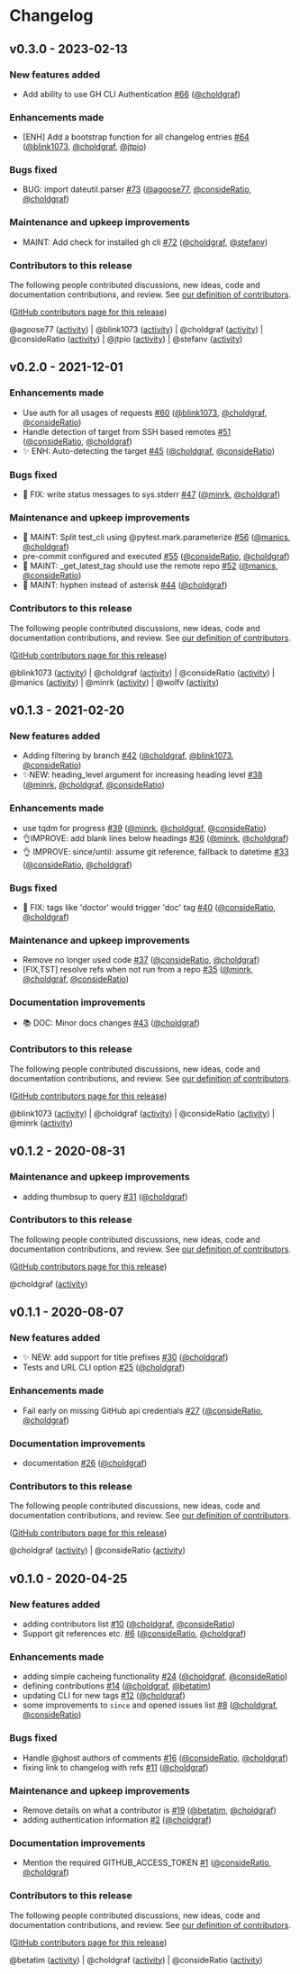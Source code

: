 # Changelog

## v0.3.0 - 2023-02-13

### New features added

- Add ability to use GH CLI Authentication [#66](https://github.com/executablebooks/github-activity/pull/66) ([@choldgraf](https://github.com/choldgraf))

### Enhancements made

- [ENH] Add a bootstrap function for all changelog entries [#64](https://github.com/executablebooks/github-activity/pull/64) ([@blink1073](https://github.com/blink1073), [@choldgraf](https://github.com/choldgraf), [@jtpio](https://github.com/jtpio))

### Bugs fixed

- BUG: import dateutil.parser [#73](https://github.com/executablebooks/github-activity/pull/73) ([@agoose77](https://github.com/agoose77), [@consideRatio](https://github.com/consideRatio), [@choldgraf](https://github.com/choldgraf))

### Maintenance and upkeep improvements

- MAINT: Add check for installed gh cli [#72](https://github.com/executablebooks/github-activity/pull/72) ([@choldgraf](https://github.com/choldgraf), [@stefanv](https://github.com/stefanv))

### Contributors to this release

The following people contributed discussions, new ideas, code and documentation contributions, and review.
See [our definition of contributors](https://github-activity.readthedocs.io/en/latest/#how-does-this-tool-define-contributions-in-the-reports).

([GitHub contributors page for this release](https://github.com/executablebooks/github-activity/graphs/contributors?from=2021-12-01&to=2023-02-13&type=c))

@agoose77 ([activity](https://github.com/search?q=repo%3Aexecutablebooks%2Fgithub-activity+involves%3Aagoose77+updated%3A2021-12-01..2023-02-13&type=Issues)) | @blink1073 ([activity](https://github.com/search?q=repo%3Aexecutablebooks%2Fgithub-activity+involves%3Ablink1073+updated%3A2021-12-01..2023-02-13&type=Issues)) | @choldgraf ([activity](https://github.com/search?q=repo%3Aexecutablebooks%2Fgithub-activity+involves%3Acholdgraf+updated%3A2021-12-01..2023-02-13&type=Issues)) | @consideRatio ([activity](https://github.com/search?q=repo%3Aexecutablebooks%2Fgithub-activity+involves%3AconsideRatio+updated%3A2021-12-01..2023-02-13&type=Issues)) | @jtpio ([activity](https://github.com/search?q=repo%3Aexecutablebooks%2Fgithub-activity+involves%3Ajtpio+updated%3A2021-12-01..2023-02-13&type=Issues)) | @stefanv ([activity](https://github.com/search?q=repo%3Aexecutablebooks%2Fgithub-activity+involves%3Astefanv+updated%3A2021-12-01..2023-02-13&type=Issues))

## v0.2.0 - 2021-12-01

### Enhancements made

- Use auth for all usages of requests [#60](https://github.com/executablebooks/github-activity/pull/60) ([@blink1073](https://github.com/blink1073), [@choldgraf](https://github.com/choldgraf), [@consideRatio](https://github.com/consideRatio))
- Handle detection of target from SSH based remotes [#51](https://github.com/executablebooks/github-activity/pull/51) ([@consideRatio](https://github.com/consideRatio), [@choldgraf](https://github.com/choldgraf))
- ✨ ENH: Auto-detecting the target [#45](https://github.com/executablebooks/github-activity/pull/45) ([@choldgraf](https://github.com/choldgraf), [@consideRatio](https://github.com/consideRatio))

### Bugs fixed

- 🐛 FIX: write status messages to sys.stderr [#47](https://github.com/executablebooks/github-activity/pull/47) ([@minrk](https://github.com/minrk), [@choldgraf](https://github.com/choldgraf))

### Maintenance and upkeep improvements

- 🔧 MAINT: Split test_cli using @pytest.mark.parameterize [#56](https://github.com/executablebooks/github-activity/pull/56) ([@manics](https://github.com/manics), [@choldgraf](https://github.com/choldgraf))
- pre-commit configured and executed [#55](https://github.com/executablebooks/github-activity/pull/55) ([@consideRatio](https://github.com/consideRatio), [@choldgraf](https://github.com/choldgraf))
- 🔧 MAINT: \_get_latest_tag should use the remote repo [#52](https://github.com/executablebooks/github-activity/pull/52) ([@manics](https://github.com/manics), [@consideRatio](https://github.com/consideRatio))
- 🔧 MAINT: hyphen instead of asterisk [#44](https://github.com/executablebooks/github-activity/pull/44) ([@choldgraf](https://github.com/choldgraf))

### Contributors to this release

The following people contributed discussions, new ideas, code and documentation contributions, and review.
See [our definition of contributors](https://github-activity.readthedocs.io/en/latest/#how-does-this-tool-define-contributions-in-the-reports).

([GitHub contributors page for this release](https://github.com/executablebooks/github-activity/graphs/contributors?from=2021-02-20&to=2021-12-01&type=c))

@blink1073 ([activity](https://github.com/search?q=repo%3Aexecutablebooks%2Fgithub-activity+involves%3Ablink1073+updated%3A2021-02-20..2021-12-01&type=Issues)) | @choldgraf ([activity](https://github.com/search?q=repo%3Aexecutablebooks%2Fgithub-activity+involves%3Acholdgraf+updated%3A2021-02-20..2021-12-01&type=Issues)) | @consideRatio ([activity](https://github.com/search?q=repo%3Aexecutablebooks%2Fgithub-activity+involves%3AconsideRatio+updated%3A2021-02-20..2021-12-01&type=Issues)) | @manics ([activity](https://github.com/search?q=repo%3Aexecutablebooks%2Fgithub-activity+involves%3Amanics+updated%3A2021-02-20..2021-12-01&type=Issues)) | @minrk ([activity](https://github.com/search?q=repo%3Aexecutablebooks%2Fgithub-activity+involves%3Aminrk+updated%3A2021-02-20..2021-12-01&type=Issues)) | @wolfv ([activity](https://github.com/search?q=repo%3Aexecutablebooks%2Fgithub-activity+involves%3Awolfv+updated%3A2021-02-20..2021-12-01&type=Issues))

## v0.1.3 - 2021-02-20

### New features added

- Adding filtering by branch [#42](https://github.com/executablebooks/github-activity/pull/42) ([@choldgraf](https://github.com/choldgraf), [@blink1073](https://github.com/blink1073), [@consideRatio](https://github.com/consideRatio))
- ✨NEW: heading_level argument for increasing heading level [#38](https://github.com/executablebooks/github-activity/pull/38) ([@minrk](https://github.com/minrk), [@choldgraf](https://github.com/choldgraf), [@consideRatio](https://github.com/consideRatio))

### Enhancements made

- use tqdm for progress [#39](https://github.com/executablebooks/github-activity/pull/39) ([@minrk](https://github.com/minrk), [@choldgraf](https://github.com/choldgraf), [@consideRatio](https://github.com/consideRatio))
- 👌IMPROVE: add blank lines below headings [#36](https://github.com/executablebooks/github-activity/pull/36) ([@minrk](https://github.com/minrk), [@choldgraf](https://github.com/choldgraf))
- 👌 IMPROVE: since/until: assume git reference, fallback to datetime [#33](https://github.com/executablebooks/github-activity/pull/33) ([@consideRatio](https://github.com/consideRatio), [@choldgraf](https://github.com/choldgraf))

### Bugs fixed

- 🐛 FIX: tags like 'doctor' would trigger 'doc' tag [#40](https://github.com/executablebooks/github-activity/pull/40) ([@consideRatio](https://github.com/consideRatio), [@choldgraf](https://github.com/choldgraf))

### Maintenance and upkeep improvements

- Remove no longer used code [#37](https://github.com/executablebooks/github-activity/pull/37) ([@consideRatio](https://github.com/consideRatio), [@choldgraf](https://github.com/choldgraf))
- [FIX,TST] resolve refs when not run from a repo [#35](https://github.com/executablebooks/github-activity/pull/35) ([@minrk](https://github.com/minrk), [@choldgraf](https://github.com/choldgraf), [@consideRatio](https://github.com/consideRatio))

### Documentation improvements

- 📚 DOC: Minor docs changes [#43](https://github.com/executablebooks/github-activity/pull/43) ([@choldgraf](https://github.com/choldgraf))

### Contributors to this release

The following people contributed discussions, new ideas, code and documentation contributions, and review.
See [our definition of contributors](https://github-activity.readthedocs.io/en/latest/#how-does-this-tool-define-contributions-in-the-reports).

([GitHub contributors page for this release](https://github.com/executablebooks/github-activity/graphs/contributors?from=2020-08-31&to=2021-02-20&type=c))

@blink1073 ([activity](https://github.com/search?q=repo%3Aexecutablebooks%2Fgithub-activity+involves%3Ablink1073+updated%3A2020-08-31..2021-02-20&type=Issues)) | @choldgraf ([activity](https://github.com/search?q=repo%3Aexecutablebooks%2Fgithub-activity+involves%3Acholdgraf+updated%3A2020-08-31..2021-02-20&type=Issues)) | @consideRatio ([activity](https://github.com/search?q=repo%3Aexecutablebooks%2Fgithub-activity+involves%3AconsideRatio+updated%3A2020-08-31..2021-02-20&type=Issues)) | @minrk ([activity](https://github.com/search?q=repo%3Aexecutablebooks%2Fgithub-activity+involves%3Aminrk+updated%3A2020-08-31..2021-02-20&type=Issues))

## v0.1.2 - 2020-08-31

### Maintenance and upkeep improvements

- adding thumbsup to query [#31](https://github.com/executablebooks/github-activity/pull/31) ([@choldgraf](https://github.com/choldgraf))

### Contributors to this release

The following people contributed discussions, new ideas, code and documentation contributions, and review.
See [our definition of contributors](https://github-activity.readthedocs.io/en/latest/#how-does-this-tool-define-contributions-in-the-reports).

([GitHub contributors page for this release](https://github.com/executablebooks/github-activity/graphs/contributors?from=2020-08-07&to=2020-08-31&type=c))

@choldgraf ([activity](https://github.com/search?q=repo%3Aexecutablebooks%2Fgithub-activity+involves%3Acholdgraf+updated%3A2020-08-07..2020-08-31&type=Issues))

## v0.1.1 - 2020-08-07

### New features added

- ✨ NEW: add support for title prefixes [#30](https://github.com/executablebooks/github-activity/pull/30) ([@choldgraf](https://github.com/choldgraf))
- Tests and URL CLI option [#25](https://github.com/executablebooks/github-activity/pull/25) ([@choldgraf](https://github.com/choldgraf))

### Enhancements made

- Fail early on missing GitHub api credentials [#27](https://github.com/executablebooks/github-activity/pull/27) ([@consideRatio](https://github.com/consideRatio), [@choldgraf](https://github.com/choldgraf))

### Documentation improvements

- documentation [#26](https://github.com/executablebooks/github-activity/pull/26) ([@choldgraf](https://github.com/choldgraf))

### Contributors to this release

The following people contributed discussions, new ideas, code and documentation contributions, and review.
See [our definition of contributors](https://github-activity.readthedocs.io/en/latest/#how-does-this-tool-define-contributions-in-the-reports).

([GitHub contributors page for this release](https://github.com/executablebooks/github-activity/graphs/contributors?from=2020-04-25&to=2020-08-07&type=c))

@choldgraf ([activity](https://github.com/search?q=repo%3Aexecutablebooks%2Fgithub-activity+involves%3Acholdgraf+updated%3A2020-04-25..2020-08-07&type=Issues)) | @consideRatio ([activity](https://github.com/search?q=repo%3Aexecutablebooks%2Fgithub-activity+involves%3AconsideRatio+updated%3A2020-04-25..2020-08-07&type=Issues))

## v0.1.0 - 2020-04-25

### New features added

- adding contributors list [#10](https://github.com/executablebooks/github-activity/pull/10) ([@choldgraf](https://github.com/choldgraf), [@consideRatio](https://github.com/consideRatio))
- Support git references etc. [#6](https://github.com/executablebooks/github-activity/pull/6) ([@consideRatio](https://github.com/consideRatio), [@choldgraf](https://github.com/choldgraf))

### Enhancements made

- adding simple cacheing functionality [#24](https://github.com/executablebooks/github-activity/pull/24) ([@choldgraf](https://github.com/choldgraf), [@consideRatio](https://github.com/consideRatio))
- defining contributions [#14](https://github.com/executablebooks/github-activity/pull/14) ([@choldgraf](https://github.com/choldgraf), [@betatim](https://github.com/betatim))
- updating CLI for new tags [#12](https://github.com/executablebooks/github-activity/pull/12) ([@choldgraf](https://github.com/choldgraf))
- some improvements to `since` and opened issues list [#8](https://github.com/executablebooks/github-activity/pull/8) ([@choldgraf](https://github.com/choldgraf), [@consideRatio](https://github.com/consideRatio))

### Bugs fixed

- Handle @ghost authors of comments [#16](https://github.com/executablebooks/github-activity/pull/16) ([@consideRatio](https://github.com/consideRatio), [@choldgraf](https://github.com/choldgraf))
- fixing link to changelog with refs [#11](https://github.com/executablebooks/github-activity/pull/11) ([@choldgraf](https://github.com/choldgraf))

### Maintenance and upkeep improvements

- Remove details on what a contributor is [#19](https://github.com/executablebooks/github-activity/pull/19) ([@betatim](https://github.com/betatim), [@choldgraf](https://github.com/choldgraf))
- adding authentication information [#2](https://github.com/executablebooks/github-activity/pull/2) ([@choldgraf](https://github.com/choldgraf))

### Documentation improvements

- Mention the required GITHUB_ACCESS_TOKEN [#1](https://github.com/executablebooks/github-activity/pull/1) ([@consideRatio](https://github.com/consideRatio), [@choldgraf](https://github.com/choldgraf))

### Contributors to this release

The following people contributed discussions, new ideas, code and documentation contributions, and review.
See [our definition of contributors](https://github-activity.readthedocs.io/en/latest/#how-does-this-tool-define-contributions-in-the-reports).

([GitHub contributors page for this release](https://github.com/executablebooks/github-activity/graphs/contributors?from=2015-01-01&to=2020-04-25&type=c))

@betatim ([activity](https://github.com/search?q=repo%3Aexecutablebooks%2Fgithub-activity+involves%3Abetatim+updated%3A2015-01-01..2020-04-25&type=Issues)) | @choldgraf ([activity](https://github.com/search?q=repo%3Aexecutablebooks%2Fgithub-activity+involves%3Acholdgraf+updated%3A2015-01-01..2020-04-25&type=Issues)) | @consideRatio ([activity](https://github.com/search?q=repo%3Aexecutablebooks%2Fgithub-activity+involves%3AconsideRatio+updated%3A2015-01-01..2020-04-25&type=Issues))
